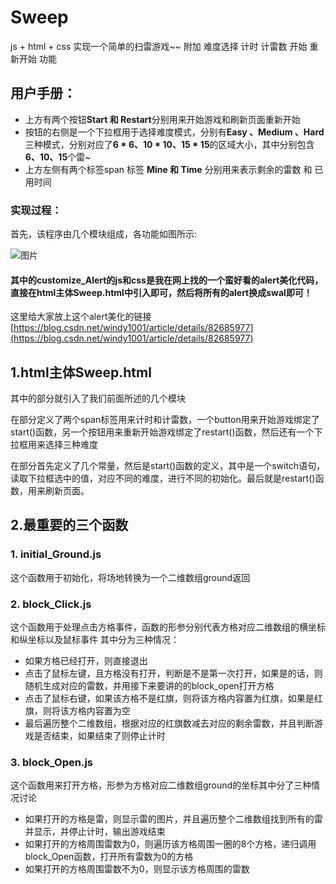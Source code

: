 # Sweep
js + html + css 实现一个简单的扫雷游戏~~ 附加 难度选择 计时 计雷数 开始 重新开始 功能

## 用户手册：
* 上方有两个按钮**Start 和 Restart**分别用来开始游戏和刷新页面重新开始
* 按钮的右侧是一个下拉框用于选择难度模式，分别有**Easy 、Medium 、Hard** 三种模式，分别对应了**6 * 6、10 * 10、15 * 15**的区域大小，其中分别包含**6、10、15**个雷~
* 上方左侧有两个标签span 标签 **Mine 和 Time** 分别用来表示剩余的雷数 和 已用时间 

### 实现过程：
首先，该程序由几个模块组成，各功能如图所示:

![图片](https://img-blog.csdnimg.cn/20200623132827283.png?x-oss-process=image/watermark,type_ZmFuZ3poZW5naGVpdGk,shadow_10,text_aHR0cHM6Ly9ibG9nLmNzZG4ubmV0L3FxXzQ1MTczNDA0,size_16,color_FFFFFF,t_70)

#### 其中的customize_Alert的js和css是我在网上找的一个蛮好看的alert美化代码，直接在html主体Sweep.html中引入即可，然后将所有的alert换成swal即可！
这里给大家放上这个alert美化的链接[https://blog.csdn.net/windy1001/article/details/82685977](https://blog.csdn.net/windy1001/article/details/82685977)

## 1.html主体Sweep.html
其中的<head></head>部分就引入了我们前面所述的几个模块

在<body></body>部分定义了两个span标签用来计时和计雷数，一个button用来开始游戏绑定了start()函数，另一个按钮用来重新开始游戏绑定了restart()函数，然后还有一个下拉框用来选择三种难度

在<script></script>部分首先定义了几个常量，然后是start()函数的定义，其中是一个switch语句，读取下拉框选中的值，对应不同的难度，进行不同的初始化。最后就是restart()函数，用来刷新页面。

## 2.最重要的三个函数

### 1. initial_Ground.js
这个函数用于初始化，将场地转换为一个二维数组ground返回

### 2. block_Click.js
这个函数用于处理点击方格事件，函数的形参分别代表方格对应二维数组的横坐标和纵坐标以及鼠标事件
其中分为三种情况：
* 如果方格已经打开，则直接退出
* 点击了鼠标左键，且方格没有打开，判断是不是第一次打开，如果是的话，则随机生成对应的雷数，并用接下来要讲的的block_open打开方格
* 点击了鼠标右键，如果该方格不是红旗，则将该方格内容置为红旗，如果是红旗，则将该方格内容置为空
* 最后遍历整个二维数组，根据对应的红旗数减去对应的剩余雷数，并且判断游戏是否结束，如果结束了则停止计时

### 3. block_Open.js
这个函数用来打开方格，形参为方格对应二维数组ground的坐标其中分了三种情况讨论
* 如果打开的方格是雷，则显示雷的图片，并且遍历整个二维数组找到所有的雷并显示，并停止计时，输出游戏结束
* 如果打开的方格周围雷数为0，则遍历该方格周围一圈的8个方格，递归调用block_Open函数，打开所有雷数为0的方格
* 如果打开的方格周围雷数不为0，则显示该方格周围的雷数




